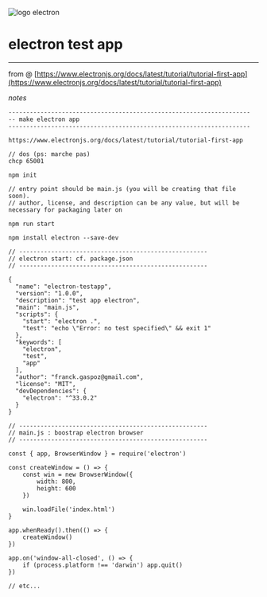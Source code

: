 ![logo electron](https://camo.githubusercontent.com/c6a5b63f3d61c2932806c52e77e0650015d890a182ebc9fc977e4d0cbe826d95/68747470733a2f2f656c656374726f6e6a732e6f72672f696d616765732f656c656374726f6e2d6c6f676f2e737667)

# electron test app
___
from @ [https://www.electronjs.org/docs/latest/tutorial/tutorial-first-app](https://www.electronjs.org/docs/latest/tutorial/tutorial-first-app)

*notes*

```dos
--------------------------------------------------------------------
-- make electron app
--------------------------------------------------------------------

https://www.electronjs.org/docs/latest/tutorial/tutorial-first-app

// dos (ps: marche pas)
chcp 65001

npm init

// entry point should be main.js (you will be creating that file soon).
// author, license, and description can be any value, but will be necessary for packaging later on

npm run start

npm install electron --save-dev

// -----------------------------------------------------
// electron start: cf. package.json
// -----------------------------------------------------

{
  "name": "electron-testapp",
  "version": "1.0.0",
  "description": "test app electron",
  "main": "main.js",
  "scripts": {
    "start": "electron .",
    "test": "echo \"Error: no test specified\" && exit 1"
  },
  "keywords": [
    "electron",
    "test",
    "app"
  ],
  "author": "franck.gaspoz@gmail.com",
  "license": "MIT",
  "devDependencies": {
    "electron": "^33.0.2"
  }
}

// -----------------------------------------------------
// main.js : boostrap electron browser
// -----------------------------------------------------

const { app, BrowserWindow } = require('electron')

const createWindow = () => {
    const win = new BrowserWindow({
        width: 800,
        height: 600
    })

    win.loadFile('index.html')
}

app.whenReady().then(() => {
    createWindow()
})

app.on('window-all-closed', () => {
    if (process.platform !== 'darwin') app.quit()
})

// etc...
```
